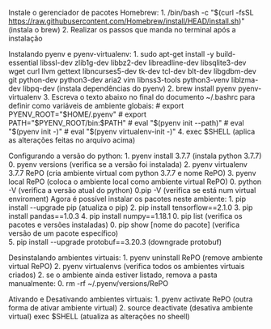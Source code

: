 Instale o gerenciador de pacotes Homebrew:
    1. /bin/bash -c "$(curl -fsSL https://raw.githubusercontent.com/Homebrew/install/HEAD/install.sh)" (instala o brew)
    2. Realizar os passos que manda no terminal após a instalação

Instalando pyenv e pyenv-virtualenv:
    1. sudo apt-get install -y build-essential libssl-dev zlib1g-dev libbz2-dev libreadline-dev libsqlite3-dev wget curl llvm gettext libncurses5-dev tk-dev tcl-dev blt-dev libgdbm-dev git python-dev python3-dev aria2 vim libnss3-tools python3-venv liblzma-dev libpq-dev (instala dependências do pyenv)
    2. brew install pyenv pyenv-virtualenv
    3. Escreva o texto abaixo no final do documento ~/.bashrc para definir como variáveis de ambiente globais:
        #  export PYENV_ROOT="$HOME/.pyenv"
        #  export PATH="$PYENV_ROOT/bin:$PATH"
        #  eval "$(pyenv init --path)"
        #  eval "$(pyenv init -)"
        #  eval "$(pyenv virtualenv-init -)"
    4. exec $SHELL (aplica as alterações feitas no arquivo acima)

Configurando a versão do python:
    1. pyenv install 3.7.7 (instala python 3.7.7)
        0. pyenv versions (verifica se a versão foi instalada)
    2. pyenv virtualenv 3.7.7 RePO (cria ambiente virtual com python 3.7.7 e nome RePO)
    3. pyenv local RePO (coloca o ambiente local como ambiente virtual RePO)
        0. python -V (verifica a versão atual do python)
        0.pip -V (verifica se está num virtual enviroment)
    <!-- 4. pyenv local 3.7.7 (configura o repositório local com python 3.7.7)
        0. python --version (verica se a versão no repositório local realmente é a configurada) -->
Agora é possível instalar os pacotes neste ambiente:
    1. pip install --upgrade pip (atualiza o pip)
    2. pip install tensorflow==2.1.0
    3. pip install pandas==1.0.3
    4. pip install numpy==1.18.1
        0. pip list (verifica os pacotes e versões instaladas)
        0. pip show [nome do pacote] (verifica versão de um pacote específico)   
    5. pip install --upgrade protobuf==3.20.3 (downgrade protobuf) 

Desinstalando ambientes virtuais:
    1. pyenv uninstall RePO (remove ambiente virtual RePO)
    2. pyenv virtualenvs (verifica todos os ambientes virtuais criados)
    2. se o ambiente ainda estiver listado, remova a pasta manualmente:
        0. rm -rf ~/.pyenv/versions/RePO

Ativando e Desativando ambientes virtuais:
    1. pyenv activate RePO (outra forma de ativar ambiente virtual)
    2. source deactivate (desativa ambiente virtual)
        exec $SHELL (atualiza as alterações no sheell)